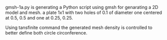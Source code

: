 gmsh-1a.py is generating a 
Python script using gmsh for genarating a 2D model and mesh.
a plate 1x1 with two holes of 0.1 of diameter
one centered at 0.5, 0.5 and one at 0.25, 0.25.

Using tansfinite command the generated mesh density is controlled to better define
both circle circonference.
